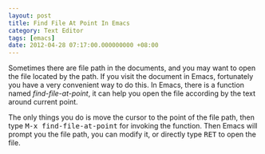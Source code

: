 ```yaml
---
layout: post
title: Find File At Point In Emacs
category: Text Editor
tags: [emacs]
date: 2012-04-28 07:17:00.000000000 +08:00
---
```

Sometimes there are file path in the documents, and you may want to open the file located by the path. If you visit the document in Emacs, fortunately you have a very convenient way to do this. In Emacs, there is a function named *find-file-at-point*, it can help you open the file according by the text around current point.

The only things you do is move the cursor to the point of the file path, then type <kbd>M-x find-file-at-point</kbd> for invoking the function. Then Emacs will prompt you the file path, you can modify it, or directly type <kbd>RET</kbd> to open the file.